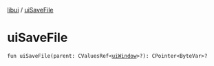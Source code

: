 [libui](README.md) / [uiSaveFile](ui-save-file.md)

# uiSaveFile

`fun uiSaveFile(parent: CValuesRef<`[`uiWindow`](ui-window.md)`>?): CPointer<ByteVar>?`
